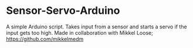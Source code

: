 # Sensor-Servo-Arduino
A simple Arduino script. Takes input from a sensor and starts a servo if the input gets too high.
Made in collaboration with Mikkel Loose; https://github.com/mikkelmedm 
